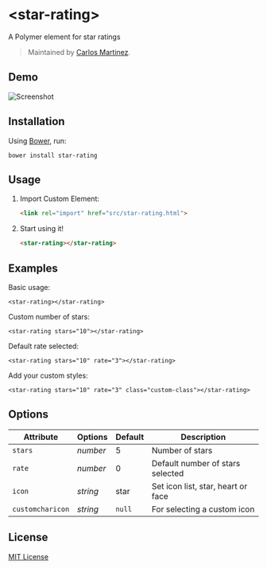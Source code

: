 # &lt;star-rating&gt;

A Polymer element for star ratings

> Maintained by [Carlos Martinez](https://github.com/cmartinezv).

## Demo

![Screenshot](http://media.giphy.com/media/xTiTngb8EgHAYbICWc/giphy.gif)

## Installation

Using [Bower](http://bower.io), run:

```shell
bower install star-rating
```

## Usage

1. Import Custom Element:

    ```html
    <link rel="import" href="src/star-rating.html">
    ```

2. Start using it!

    ```html
    <star-rating></star-rating>
    ```

## Examples

Basic usage:

```
<star-rating></star-rating>
```

Custom number of stars:

```
<star-rating stars="10"></star-rating>
```

Default rate selected:

```
<star-rating stars="10" rate="3"></star-rating>
```

Add your custom styles:

```
<star-rating stars="10" rate="3" class="custom-class"></star-rating>
```


## Options

Attribute           | Options   | Default   | Description
---                 | ---       | ---       | ---
`stars`             | *number*  | 5         | Number of stars
`rate`              | *number*  | 0         | Default number of stars selected
`icon`              | *string*  | star      | Set icon list, star, heart or face
`customcharicon`    | *string*  |`null`     | For selecting a custom icon


## License

[MIT License](http://opensource.org/licenses/MIT)
